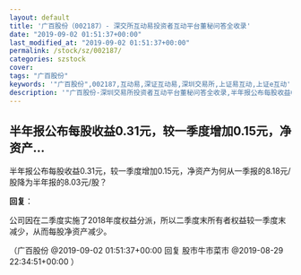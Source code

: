 ```yaml
---
layout: default
title: '广百股份（002187）- 深交所互动易投资者互动平台董秘问答全收录'
date: "2019-09-02 01:51:37+00:00"
last_modified_at: "2019-09-02 01:51:37+00:00"
permalink: /stock/sz/002187/
categories: szstock
cover: 
tags: "广百股份"
keywords: '"广百股份",002187,互动易,深证互动易,深圳交易所,上证易互动,上证e互动'
description: '"广百股份-深圳交易所投资者互动平台董秘问答全收录,半年报公布每股收益0.31元，较一季度增加0.15元，净资产为何从一季报的8.18元/股降为半年报的8.03元/股？"'
---
```


## 半年报公布每股收益0.31元，较一季度增加0.15元，净资产...

半年报公布每股收益0.31元，较一季度增加0.15元，净资产为何从一季报的8.18元/股降为半年报的8.03元/股？

**回复**：

公司因在二季度实施了2018年度权益分派，所以二季度末所有者权益较一季度末减少，从而每股净资产减少。 

（广百股份  @2019-09-02 01:51:37+00:00 回复 股市牛市菜市  @2019-08-29 22:34:51+00:00 ）

